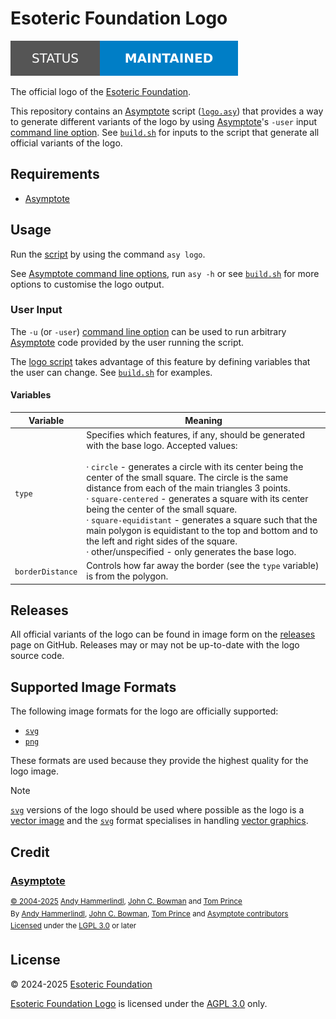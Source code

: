 # Esoteric Foundation Logo

[![Project status: maintained][status]][root]

The official logo of the [Esoteric Foundation][author].

This repository contains an [Asymptote][asymptote-website] script ([`logo.asy`][logo-script]) that provides a way to generate different variants of the logo by using [Asymptote][asymptote-website]'s `-user` input [command line option][asymptote-cli-options]. See [`build.sh`][build-script] for inputs to the script that generate all official variants of the logo.

## Requirements

- [Asymptote][asymptote-website]

## Usage

Run the [script][logo-script] by using the command `asy logo`.

See [Asymptote command line options][asymptote-cli-options], run `asy -h` or see [`build.sh`][build-script] for more options to customise the logo output.

### User Input

The `-u` (or `-user`) [command line option][asymptote-cli-options] can be used to run arbitrary [Asymptote][asymptote-website] code provided by the user running the script.

The [logo script][logo-script] takes advantage of this feature by defining variables that the user can change. See [`build.sh`][build-script] for examples.

#### Variables

| Variable         | Meaning                                                                                                                                                                                                                                                                                                                                                                                                                                                                                                                                                                                     |
| ---------------- | ------------------------------------------------------------------------------------------------------------------------------------------------------------------------------------------------------------------------------------------------------------------------------------------------------------------------------------------------------------------------------------------------------------------------------------------------------------------------------------------------------------------------------------------------------------------------------------------- |
| `type`           | Specifies which features, if any, should be generated with the base logo.  Accepted values:<br><br>&centerdot; `circle` - generates a circle with its center being the center of the small square. The circle is the same distance from each of the main triangles $3$ points.<br>&centerdot; `square-centered` - generates a square with its center being the center of the small square.<br>&centerdot; `square-equidistant` - generates a square such that the main polygon is equidistant to the top and bottom and to the left and right sides of the square.<br>&centerdot; other/unspecified - only generates the base logo. |
| `borderDistance` | Controls how far away the border (see the `type` variable) is from the polygon.                                                                                                                                                                                                                                                                                                                                                                                                                                                                                                             |

## Releases

All official variants of the logo can be found in image form on the [releases][releases] page on GitHub. Releases may or may not be up-to-date with the logo source code.

## Supported Image Formats

The following image formats for the logo are officially supported:

- [`svg`][svg]
- [`png`][png]

These formats are used because they provide the highest quality for the logo image.

> [!NOTE]
> [`svg`][svg] versions of the logo should be used where possible as the logo is a [vector image][vector-images] and the [`svg`][svg] format specialises in handling [vector graphics][vector-images].

## Credit

### [Asymptote][asymptote]

<sup>[&copy; 2004-2025][asymptote-copyright] [Andy Hammerlindl][andy-hammerlindl], [John C. Bowman][john-bowman] and [Tom Prince][tom-prince]</sup>\
<sup>By [Andy Hammerlindl][andy-hammerlindl], [John C. Bowman][john-bowman], [Tom Prince][tom-prince] and [Asymptote contributors][asymptote-contributors]</sup>\
<sup>[Licensed][asymptote-license-notice] under the [LGPL 3.0][asymptote-license] or later</sup>

## License

&copy; 2024-2025 [Esoteric Foundation][author]

[Esoteric Foundation Logo][root] is licensed under the [AGPL 3.0][license] only.

<!-- Link aliases -->

[root]: /

[author]: https://esoteric.foundation
[license]: ../LICENSE
[releases]: https://github.com/esotericfoundation/logo/releases

<!-- References -->

[svg]: https://en.wikipedia.org/wiki/SVG
[png]: https://en.wikipedia.org/wiki/PNG
[vector-images]: https://en.wikipedia.org/wiki/Vector_graphics

<!-- Credit -->

<!-- Asymptote -->

[asymptote]: https://github.com/vectorgraphics/asymptote/tree/3.02git
[asymptote-website]: https://asymptote.sourceforge.io/
[asymptote-cli-options]: https://asymptote.sourceforge.io/asymptote.pdf#Options
[andy-hammerlindl]: https://ahammerl.github.io/
[john-bowman]: http://www.math.ualberta.ca/~bowman/
[tom-prince]: https://www.linkedin.com/in/tom-prince/
[asymptote-contributors]: https://github.com/vectorgraphics/asymptote/graphs/contributors
[asymptote-copyright]: https://github.com/vectorgraphics/asymptote/blob/3.02git/README#L2
[asymptote-license-notice]: https://github.com/vectorgraphics/asymptote/blob/3.02git/README#L22
[asymptote-license]: https://github.com/vectorgraphics/asymptote/blob/3.02git/LICENSE.LESSER

<!-- Files -->

<!-- Scripts -->

[logo-script]: ../logo.asy
[build-script]: ../scripts/build.sh

<!-- Badges -->

[status]: ./assets/images/badges/status.svg
